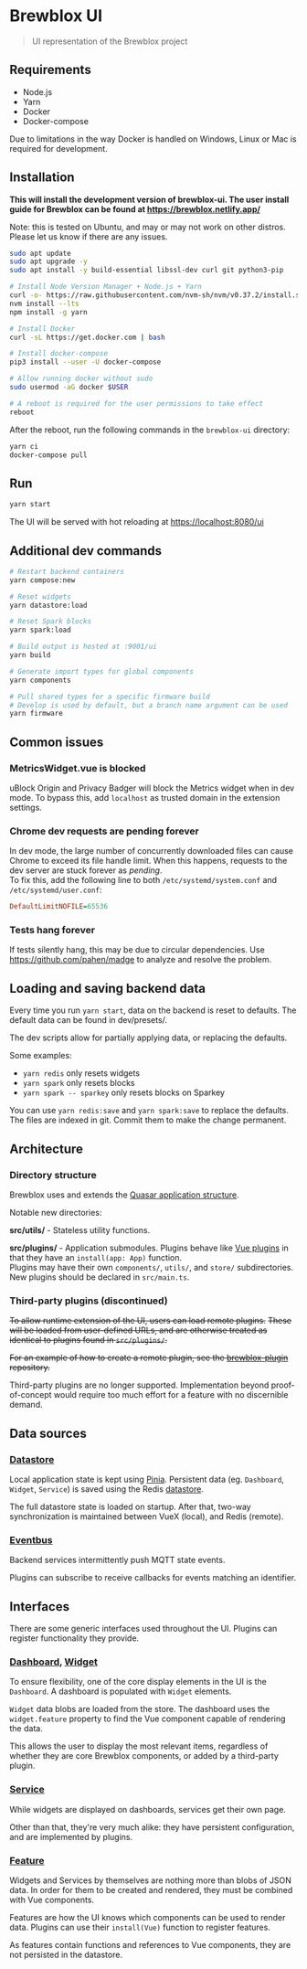 # Brewblox UI

> UI representation of the Brewblox project

## Requirements

* Node.js
* Yarn
* Docker
* Docker-compose

Due to limitations in the way Docker is handled on Windows, Linux or Mac is required for development.

## Installation

**This will install the development version of brewblox-ui. The user install guide for Brewblox can be found at <https://brewblox.netlify.app/>**

Note: this is tested on Ubuntu, and may or may not work on other distros. Please let us know if there are any issues.

``` bash
sudo apt update
sudo apt upgrade -y
sudo apt install -y build-essential libssl-dev curl git python3-pip

# Install Node Version Manager + Node.js + Yarn
curl -o- https://raw.githubusercontent.com/nvm-sh/nvm/v0.37.2/install.sh | bash
nvm install --lts
npm install -g yarn

# Install Docker
curl -sL https://get.docker.com | bash

# Install docker-compose
pip3 install --user -U docker-compose

# Allow running docker without sudo
sudo usermod -aG docker $USER

# A reboot is required for the user permissions to take effect
reboot
```

After the reboot, run the following commands in the `brewblox-ui` directory:

``` bash
yarn ci
docker-compose pull
```

## Run

``` bash
yarn start
```

The UI will be served with hot reloading at <https://localhost:8080/ui>

## Additional dev commands

```bash
# Restart backend containers
yarn compose:new

# Reset widgets
yarn datastore:load

# Reset Spark blocks
yarn spark:load

# Build output is hosted at :9001/ui
yarn build

# Generate import types for global components
yarn components

# Pull shared types for a specific firmware build
# Develop is used by default, but a branch name argument can be used
yarn firmware
```

## Common issues

### MetricsWidget.vue is blocked

uBlock Origin and Privacy Badger will block the Metrics widget when in dev mode.
To bypass this, add `localhost` as trusted domain in the extension settings.

### Chrome dev requests are pending forever

In dev mode, the large number of concurrently downloaded files can cause Chrome to exceed its file handle limit.
When this happens, requests to the dev server are stuck forever as *pending*.\
To fix this, add the following line to both `/etc/systemd/system.conf` and `/etc/systemd/user.conf`:

```ini
DefaultLimitNOFILE=65536
```

### Tests hang forever

If tests silently hang, this may be due to circular dependencies.
Use <https://github.com/pahen/madge> to analyze and resolve the problem.

## Loading and saving backend data

Every time you run `yarn start`, data on the backend is reset to defaults.
The default data can be found in dev/presets/.

The dev scripts allow for partially applying data, or replacing the defaults.

Some examples:

* `yarn redis` only resets widgets
* `yarn spark` only resets blocks
* `yarn spark -- sparkey` only resets blocks on Sparkey

You can use `yarn redis:save` and `yarn spark:save` to replace the defaults.
The files are indexed in git. Commit them to make the change permanent.

## Architecture

### Directory structure

Brewblox uses and extends the [Quasar application structure](https://next.quasar.dev/quasar-cli/directory-structure).

Notable new directories:

**src/utils/** - Stateless utility functions.

**src/plugins/** - Application submodules. Plugins behave like [Vue plugins](https://v3.vuejs.org/guide/plugins.html) in that they have an `install(app: App)` function.\
Plugins may have their own `components/`, `utils/`, and `store/` subdirectories.\
New plugins should be declared in `src/main.ts`.

### Third-party plugins (discontinued)

~~To allow runtime extension of the UI, users can load remote plugins.~~
~~These will be loaded from user-defined URLs, and are otherwise treated as identical to plugins found in `src/plugins/`.~~

~~For an example of how to create a remote plugin, see the [brewblox-plugin](https://github.com/BrewBlox/brewblox-plugin) repository.~~

Third-party plugins are no longer supported.
Implementation beyond proof-of-concept would require too much effort for a feature with no discernible demand.

## Data sources

### [Datastore](src/database/types.ts)

Local application state is kept using [Pinia](https://pinia.esm.dev/). Persistent data (eg. `Dashboard`, `Widget`, `Service`) is saved using the Redis [datastore](https://redis.io/).

The full datastore state is loaded on startup. After that, two-way synchronization is maintained between VueX (local), and Redis (remote).

### [Eventbus](src/eventbus.ts)

Backend services intermittently push MQTT state events.

Plugins can subscribe to receive callbacks for events matching an identifier.

## Interfaces

There are some generic interfaces used throughout the UI. Plugins can register functionality they provide.

### [Dashboard](src/store/dashboards/types.ts), [Widget](src/store/widgets/types.ts)

To ensure flexibility, one of the core display elements in the UI is the `Dashboard`. A dashboard is populated with `Widget` elements.

`Widget` data blobs are loaded from the store. The dashboard uses the `widget.feature` property to find the Vue component capable of rendering the data.

This allows the user to display the most relevant items, regardless of whether they are core Brewblox components, or added by a third-party plugin.

### [Service](src/store/services/index.ts)

While widgets are displayed on dashboards, services get their own page.

Other than that, they're very much alike: they have persistent configuration, and are implemented by plugins.

### [Feature](src/store/features/types.ts)

Widgets and Services by themselves are nothing more than blobs of JSON data. In order for them to be created and rendered, they must be combined with Vue components.

Features are how the UI knows which components can be used to render data. Plugins can use their `install(Vue)` function to register features.

As features contain functions and references to Vue components, they are not persisted in the datastore.
